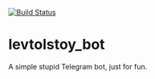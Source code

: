 [![Build Status](https://travis-ci.org/tonylazarew/levtolstoy_bot.svg?branch=master)](https://travis-ci.org/tonylazarew/levtolstoy_bot)

# levtolstoy_bot
A simple stupid Telegram bot, just for fun.
